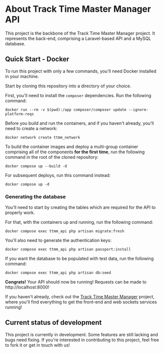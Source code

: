 # About Track Time Master Manager API

This project is the backbone of the Track Time Master Manager project. It represents the back-end, comprising a Laravel-based API and a MySQL database.

## Quick Start - Docker

To run this project with only a few commands, you'll need Docker installed in your machine.

Start by cloning this repository into a directory of your choice.

First, you'll need to install the `composer` dependencies. Run the following command:

```
docker run --rm -v $(pwd):/app composer/composer update --ignore-platform-reqs
```
Before you build and run the containers, and if you haven't already, you'll need to create a network:

```
docker network create ttmm_network
```

To build the container images and deploy a multi-group container comprising all of the components **for the first time**, run the following command in the root of the cloned repository:

```
docker compose up --build -d
```

For subsequent deploys, run this command instead:

```
docker compose up -d
```

### Generating the database

You'll need to start by creating the tables which are required for the API to properly work.

For that, with the containers up and running, run the following command:

```
docker compose exec ttmm_api php artisan migrate:fresh
```

You'll also need to generate the authentication keys:

```
docker compose exec ttmm_api php artisan passport:install
```

If you want the database to be populated with test data, run the following command:

```
docker compose exec ttmm_api php artisan db:seed
```

**Congrats!** Your API should now be running! Requests can be made to http://localhost:8000!

If you haven't already, check out the [Track Time Master Manager](https://github.com/AlSilDev/TrackTimeMasterManager) project, where you'll find everything to get the front-end and web sockets services running!

## Current status of development
This project is currently in development. Some features are still lacking and bugs need fixing. If you're interested in contributing to this project, feel free to fork it or get in touch with us!
